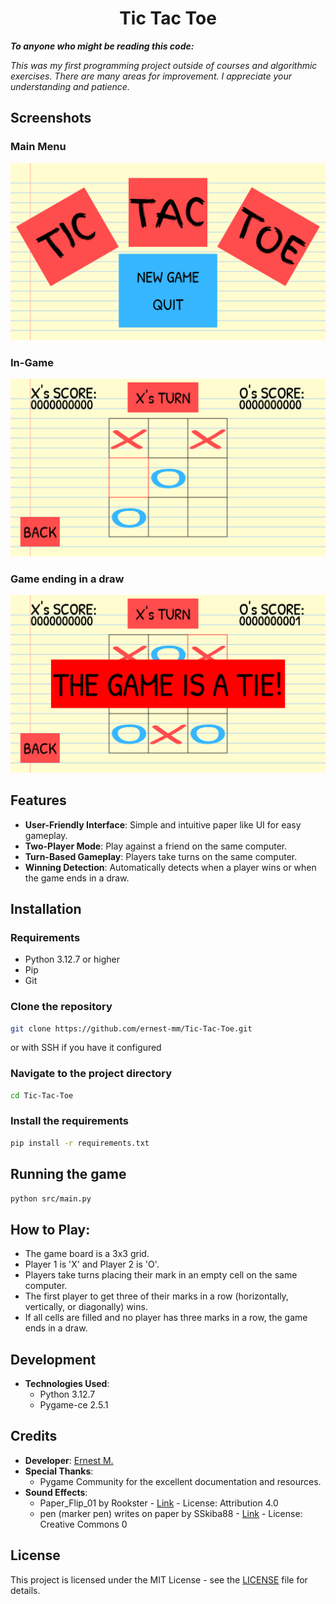 <div align="center">
  <h1>
    Tic Tac Toe
  </h1>
</div>

***To anyone who might be reading this code:***

*This was my first programming project outside of courses and algorithmic exercises. 
There are many areas for improvement. 
I appreciate your understanding and patience.*

## Screenshots
### Main Menu
![Main Menu](images/main_menu.png)

### In-Game
![In-Game](images/in_game.png)

### Game ending in a draw

![The game is a tie](images/the_game_is_a_tie.png)

## Features
- **User-Friendly Interface**: Simple and intuitive paper like UI for easy gameplay.
- **Two-Player Mode**: Play against a friend on the same computer.
- **Turn-Based Gameplay**: Players take turns on the same computer.
- **Winning Detection**: Automatically detects when a player wins or when the game ends in a draw.

## Installation

### Requirements
- Python 3.12.7 or higher
- Pip
- Git

### Clone the repository
```bash
git clone https://github.com/ernest-mm/Tic-Tac-Toe.git
```

or with SSH if you have it configured

### Navigate to the project directory
```bash
cd Tic-Tac-Toe
```

### Install the requirements
```bash
pip install -r requirements.txt
```

## Running the game
```bash
python src/main.py
```

## How to Play:
  - The game board is a 3x3 grid.
  - Player 1 is 'X' and Player 2 is 'O'.
  - Players take turns placing their mark in an empty cell on the same computer.
  - The first player to get three of their marks in a row (horizontally, vertically, or diagonally) wins.
  - If all cells are filled and no player has three marks in a row, the game ends in a draw.

## Development
- **Technologies Used**:
    - Python 3.12.7
    - Pygame-ce 2.5.1

## Credits
- **Developer**: [Ernest M.](https://github.com/ernest-mm)
- **Special Thanks**: 
  - Pygame Community for the excellent documentation and resources.
- **Sound Effects**:
  - Paper_Flip_01 by Rookster - [Link](https://freesound.org/s/615337/) - License: Attribution 4.0
  - pen (marker pen) writes on paper by SSkiba88 - [Link](https://freesound.org/s/751055/) - License: Creative Commons 0

## License
This project is licensed under the MIT License - see the [LICENSE](LICENSE) file for details.

